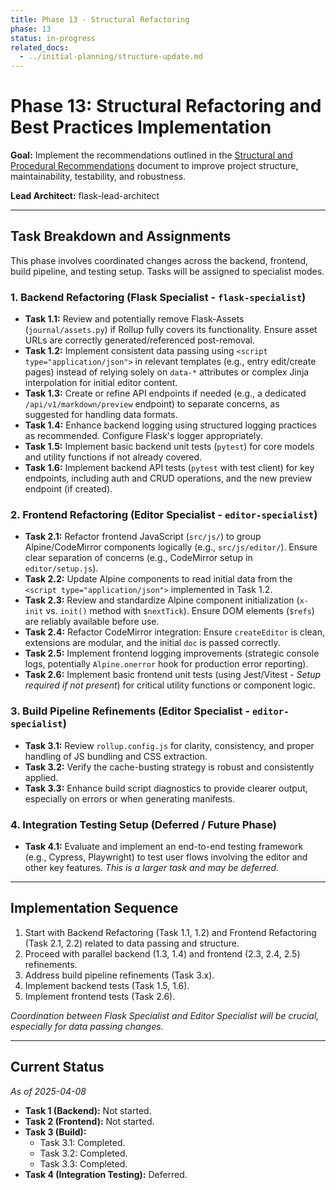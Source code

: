 ```yaml
---
title: Phase 13 - Structural Refactoring
phase: 13
status: in-progress
related_docs:
  - ../initial-planning/structure-update.md
---
```


# Phase 13: Structural Refactoring and Best Practices Implementation

**Goal:** Implement the recommendations outlined in the [Structural and Procedural Recommendations](./../initial-planning/structure-update.md) document to improve project structure, maintainability, testability, and robustness.

**Lead Architect:** flask-lead-architect

---

## Task Breakdown and Assignments

This phase involves coordinated changes across the backend, frontend, build pipeline, and testing setup. Tasks will be assigned to specialist modes.

### 1. Backend Refactoring (Flask Specialist - `flask-specialist`)

*   **Task 1.1:** Review and potentially remove Flask-Assets (`journal/assets.py`) if Rollup fully covers its functionality. Ensure asset URLs are correctly generated/referenced post-removal.
*   **Task 1.2:** Implement consistent data passing using `<script type="application/json">` in relevant templates (e.g., entry edit/create pages) instead of relying solely on `data-*` attributes or complex Jinja interpolation for initial editor content.
*   **Task 1.3:** Create or refine API endpoints if needed (e.g., a dedicated `/api/v1/markdown/preview` endpoint) to separate concerns, as suggested for handling data formats.
*   **Task 1.4:** Enhance backend logging using structured logging practices as recommended. Configure Flask's logger appropriately.
*   **Task 1.5:** Implement basic backend unit tests (`pytest`) for core models and utility functions if not already covered.
*   **Task 1.6:** Implement backend API tests (`pytest` with test client) for key endpoints, including auth and CRUD operations, and the new preview endpoint (if created).

### 2. Frontend Refactoring (Editor Specialist - `editor-specialist`)

*   **Task 2.1:** Refactor frontend JavaScript (`src/js/`) to group Alpine/CodeMirror components logically (e.g., `src/js/editor/`). Ensure clear separation of concerns (e.g., CodeMirror setup in `editor/setup.js`).
*   **Task 2.2:** Update Alpine components to read initial data from the `<script type="application/json">` implemented in Task 1.2.
*   **Task 2.3:** Review and standardize Alpine component initialization (`x-init` vs. `init()` method with `$nextTick`). Ensure DOM elements (`$refs`) are reliably available before use.
*   **Task 2.4:** Refactor CodeMirror integration: Ensure `createEditor` is clean, extensions are modular, and the initial `doc` is passed correctly.
*   **Task 2.5:** Implement frontend logging improvements (strategic console logs, potentially `Alpine.onerror` hook for production error reporting).
*   **Task 2.6:** Implement basic frontend unit tests (using Jest/Vitest - *Setup required if not present*) for critical utility functions or component logic.

### 3. Build Pipeline Refinements (Editor Specialist - `editor-specialist`)

*   **Task 3.1:** Review `rollup.config.js` for clarity, consistency, and proper handling of JS bundling and CSS extraction.
*   **Task 3.2:** Verify the cache-busting strategy is robust and consistently applied.
*   **Task 3.3:** Enhance build script diagnostics to provide clearer output, especially on errors or when generating manifests.

### 4. Integration Testing Setup (Deferred / Future Phase)

*   **Task 4.1:** Evaluate and implement an end-to-end testing framework (e.g., Cypress, Playwright) to test user flows involving the editor and other key features. *This is a larger task and may be deferred.*

---

## Implementation Sequence

1.  Start with Backend Refactoring (Task 1.1, 1.2) and Frontend Refactoring (Task 2.1, 2.2) related to data passing and structure.
2.  Proceed with parallel backend (1.3, 1.4) and frontend (2.3, 2.4, 2.5) refinements.
3.  Address build pipeline refinements (Task 3.x).
4.  Implement backend tests (Task 1.5, 1.6).
5.  Implement frontend tests (Task 2.6).

*Coordination between Flask Specialist and Editor Specialist will be crucial, especially for data passing changes.*

---

## Current Status

*As of 2025-04-08*

- **Task 1 (Backend):** Not started.
- **Task 2 (Frontend):** Not started.
- **Task 3 (Build):**
    - Task 3.1: Completed.
    - Task 3.2: Completed.
    - Task 3.3: Completed.
- **Task 4 (Integration Testing):** Deferred.